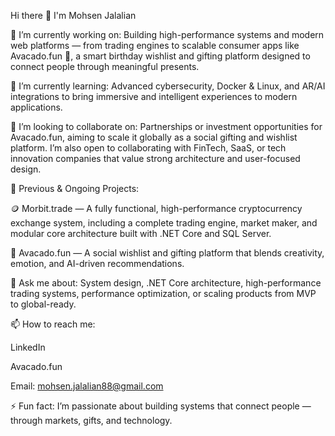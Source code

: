 Hi there 👋 I'm Mohsen Jalalian

🔭 I’m currently working on:
Building high-performance systems and modern web platforms — from trading engines to scalable consumer apps like Avacado.fun 🥑, 
a smart birthday wishlist and gifting platform designed to connect people through meaningful presents.

🌱 I’m currently learning:
Advanced cybersecurity, Docker & Linux, and AR/AI integrations to bring immersive and intelligent experiences to modern applications.

👯 I’m looking to collaborate on:
Partnerships or investment opportunities for Avacado.fun, aiming to scale it globally as a social gifting and wishlist platform.
I’m also open to collaborating with FinTech, SaaS, or tech innovation companies that value strong architecture and user-focused design.

💼 Previous & Ongoing Projects:

🪙 Morbit.trade
 — A fully functional, high-performance cryptocurrency exchange system, including a complete trading engine, market maker, and modular core architecture built with .NET Core and SQL Server.

🥑 Avacado.fun
 — A social wishlist and gifting platform that blends creativity, emotion, and AI-driven recommendations.

💬 Ask me about:
System design, .NET Core architecture, high-performance trading systems, performance optimization, or scaling products from MVP to global-ready.

📫 How to reach me:

LinkedIn

Avacado.fun

Email: mohsen.jalalian88@gmail.com

⚡ Fun fact:
I’m passionate about building systems that connect people — through markets, gifts, and technology.
